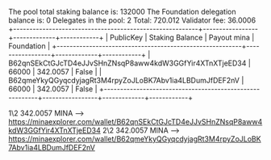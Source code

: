 The pool total staking balance is:    132000
The Foundation delegation balance is: 0
Delegates in the pool:                2
Total:         720.012
Validator fee: 36.0006
+---------------------------------------------------------+-----------------+-------------+------------+
|                        PublicKey                        | Staking Balance | Payout mina | Foundation |
+---------------------------------------------------------+-----------------+-------------+------------+
| B62qnSEkCtGJcTD4eJJvSHnZNsqP8aww4kdW3GGfYir4XTnXTjeED34 |      66000      |  342.0057   |   False    |
| B62qmeYkyQGyqcdyjagRt3M4rpyZoJLoBK7Abv1ia4LBDumJfDEF2nV |      66000      |  342.0057   |   False    |
+---------------------------------------------------------+-----------------+-------------+------------+

1\2 342.0057 MINA --> https://minaexplorer.com/wallet/B62qnSEkCtGJcTD4eJJvSHnZNsqP8aww4kdW3GGfYir4XTnXTjeED34
2\2 342.0057 MINA --> https://minaexplorer.com/wallet/B62qmeYkyQGyqcdyjagRt3M4rpyZoJLoBK7Abv1ia4LBDumJfDEF2nV
